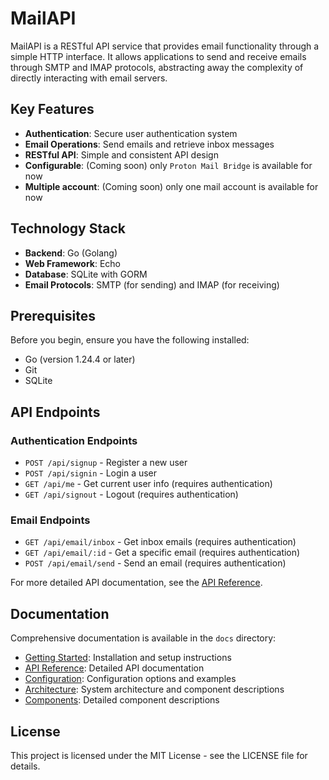 # MailAPI

MailAPI is a RESTful API service that provides email functionality through a simple HTTP interface. It allows applications to send and receive emails through SMTP and IMAP protocols, abstracting away the complexity of directly interacting with email servers.

## Key Features

- **Authentication**: Secure user authentication system
- **Email Operations**: Send emails and retrieve inbox messages
- **RESTful API**: Simple and consistent API design
- **Configurable**: (Coming soon) only `Proton Mail Bridge` is available for now
- **Multiple account**: (Coming soon) only one mail account is available for now

## Technology Stack

- **Backend**: Go (Golang)
- **Web Framework**: Echo
- **Database**: SQLite with GORM
- **Email Protocols**: SMTP (for sending) and IMAP (for receiving)

## Prerequisites

Before you begin, ensure you have the following installed:

- Go (version 1.24.4 or later)
- Git
- SQLite

## API Endpoints

### Authentication Endpoints

- `POST /api/signup` - Register a new user
- `POST /api/signin` - Login a user
- `GET /api/me` - Get current user info (requires authentication)
- `GET /api/signout` - Logout (requires authentication)

### Email Endpoints

- `GET /api/email/inbox` - Get inbox emails (requires authentication)
- `GET /api/email/:id` - Get a specific email (requires authentication)
- `POST /api/email/send` - Send an email (requires authentication)

For more detailed API documentation, see the [API Reference](docs/api/README.md).

## Documentation

Comprehensive documentation is available in the `docs` directory:

- [Getting Started](docs/getting-started/README.md): Installation and setup instructions
- [API Reference](docs/api/README.md): Detailed API documentation
- [Configuration](docs/config/README.md): Configuration options and examples
- [Architecture](docs/architecture/README.md): System architecture and component descriptions
- [Components](docs/components/README.md): Detailed component descriptions

## License

This project is licensed under the MIT License - see the LICENSE file for details.
